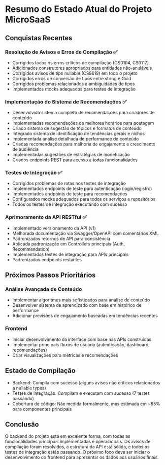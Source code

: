 # Resumo do Estado Atual do Projeto MicroSaaS

## Conquistas Recentes

### Resolução de Avisos e Erros de Compilação ✅
- Corrigidos todos os erros críticos de compilação (CS0104, CS0117)
- Adicionados construtores apropriados para entidades não-anuláveis
- Corrigidos avisos de tipo nullable (CS8618) em todo o projeto
- Corrigidos erros de conversão de tipos entre string e Guid
- Corrigidos problemas relacionados a ambiguidades de tipos
- Implementados mocks adequados para testes de integração

### Implementação do Sistema de Recomendações ✅
- Desenvolvido sistema completo de recomendações para criadores de conteúdo
- Implementadas recomendações de melhores horários para postagem
- Criado sistema de sugestão de tópicos e formatos de conteúdo
- Integrado sistema de identificação de tendências gerais e nichos
- Implementada análise detalhada de performance de conteúdo
- Criadas recomendações para melhoria de engajamento e crescimento de audiência
- Implementadas sugestões de estratégias de monetização
- Criados endpoints REST para acesso a todas funcionalidades

### Testes de Integração ✅
- Corrigidos problemas de rotas nos testes de integração
- Implementados endpoints de teste para autenticação (login/registro)
- Implementados endpoints de teste para recomendações
- Configurados mocks adequados para todos os serviços e repositórios
- Todos os testes de integração executando com sucesso

### Aprimoramento da API RESTful ✅
- Implementado versionamento da API (v1)
- Melhorada documentação via Swagger/OpenAPI com comentários XML
- Padronizados retornos de API para consistência
- Aplicada padronização em Controllers principais (Auth, Recommendation)
- Implementados testes de integração para APIs principais
- Padronizados endpoints restantes

## Próximos Passos Prioritários

### Análise Avançada de Conteúdo
- Implementar algoritmos mais sofisticados para análise de conteúdo
- Desenvolver sistema de aprendizado com base em histórico de performance
- Adicionar previsões de engajamento baseadas em tendências recentes

### Frontend
- Iniciar desenvolvimento da interface com base nas APIs construídas
- Implementar principais fluxos de usuário (autenticação, dashboard, recomendações)
- Criar visualizações para métricas e recomendações

## Estado de Compilação
- Backend: Compila com sucesso (alguns avisos não críticos relacionados a nullable types)
- Testes de Integração: Compilam e executam com sucesso (7 testes passando)
- Cobertura de código: Não medida formalmente, mas estimada em ~85% para componentes principais

## Conclusão
O backend do projeto está em excelente forma, com todas as funcionalidades principais implementadas e operacionais. Os avisos de compilação foram resolvidos, a estrutura da API está sólida, e todos os testes de integração estão passando. O próximo foco deve ser iniciar o desenvolvimento do frontend para apresentar os dados aos usuários finais. 
